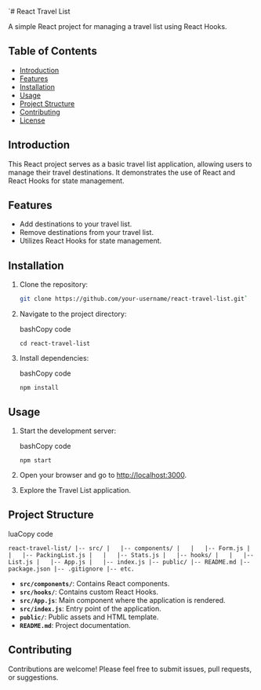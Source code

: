 
`# React Travel List

A simple React project for managing a travel list using React Hooks.

## Table of Contents

- [Introduction](#introduction)
- [Features](#features)
- [Installation](#installation)
- [Usage](#usage)
- [Project Structure](#project-structure)
- [Contributing](#contributing)
- [License](#license)

## Introduction

This React project serves as a basic travel list application, allowing users to manage their travel destinations. It demonstrates the use of React and React Hooks for state management.

## Features

- Add destinations to your travel list.
- Remove destinations from your travel list.
- Utilizes React Hooks for state management.

## Installation

1. Clone the repository:

   ```bash
   git clone https://github.com/your-username/react-travel-list.git` 

2.  Navigate to the project directory:
    
    bashCopy code
    
    `cd react-travel-list` 
    
3.  Install dependencies:
    
    bashCopy code
    
    `npm install` 
    

## Usage

1.  Start the development server:
    
    bashCopy code
    
    `npm start` 
    
2.  Open your browser and go to [http://localhost:3000](http://localhost:3000/).
    
3.  Explore the Travel List application.
    

## Project Structure

luaCopy code

`react-travel-list/
|-- src/
|   |-- components/
|   |   |-- Form.js
|   |   |-- PackingList.js
|   |   |-- Stats.js
|   |-- hooks/
|   |   |-- List.js
|   |-- App.js
|   |-- index.js
|-- public/
|-- README.md
|-- package.json
|-- .gitignore
|-- etc.` 

-   **`src/components/`**: Contains React components.
-   **`src/hooks/`**: Contains custom React Hooks.
-   **`src/App.js`**: Main component where the application is rendered.
-   **`src/index.js`**: Entry point of the application.
-   **`public/`**: Public assets and HTML template.
-   **`README.md`**: Project documentation.

## Contributing

Contributions are welcome! Please feel free to submit issues, pull requests, or suggestions.

